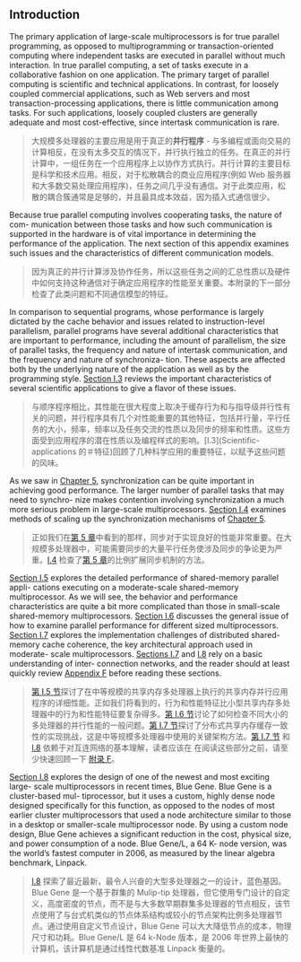 ## Introduction

The primary application of large-scale multiprocessors is for true parallel programming, as opposed to multiprogramming or transaction-oriented computing where independent tasks are executed in parallel without much interaction. In true parallel computing, a set of tasks execute in a collaborative fashion on one application. The primary target of parallel computing is scientific and technical applications. In contrast, for loosely coupled commercial applications, such as Web servers and most transaction-processing applications, there is little communication among tasks. For such applications, loosely coupled clusters are generally adequate and most cost-effective, since intertask communication is rare.

> 大规模多处理器的主要应用是用于真正的**并行程序** - 与多编程或面向交易的计算相反，在没有太多交互的情况下，并行执行独立的任务。在真正的并行计算中，一组任务在一个应用程序上以协作方式执行。并行计算的主要目标是科学和技术应用。相反，对于松散耦合的商业应用程序(例如 Web 服务器和大多数交易处理应用程序)，任务之间几乎没有通信。对于此类应用，松散的耦合簇通常是足够的，并且最具成本效益，因为插入式通信很少。

Because true parallel computing involves cooperating tasks, the nature of com- munication between those tasks and how such communication is supported in the hardware is of vital importance in determining the performance of the application. The next section of this appendix examines such issues and the characteristics of different communication models.

> 因为真正的并行计算涉及协作任务，所以这些任务之间的汇总性质以及硬件中如何支持这种通信对于确定应用程序的性能至关重要。本附录的下一部分检查了此类问题和不同通信模型的特征。

In comparison to sequential programs, whose performance is largely dictated by the cache behavior and issues related to instruction-level parallelism, parallel programs have several additional characteristics that are important to performance, including the amount of parallelism, the size of parallel tasks, the frequency and nature of intertask communication, and the frequency and nature of synchroniza- tion. These aspects are affected both by the underlying nature of the application as well as by the programming style. [Section I.3](#characteristics-of-scientific-applications) reviews the important characteristics of several scientific applications to give a flavor of these issues.

> 与顺序程序相比，其性能在很大程度上取决于缓存行为和与指导级并行性有关的问题，并行程序具有几个对性能重要的其他特征，包括并行量，平行任务的大小，频率，频率以及任务交流的性质以及同步的频率和性质。这些方面受到应用程序的潜在性质以及编程样式的影响。[I.3](Scientific-applications 的＃特征)回顾了几种科学应用的重要特征，以赋予这些问题的风味。

As we saw in [Chapter 5](#_bookmark213), synchronization can be quite important in achieving good performance. The larger number of parallel tasks that may need to synchro- nize makes contention involving synchronization a much more serious problem in large-scale multiprocessors. [Section I.4](#synchronization-scaling-up) examines methods of scaling up the synchronization mechanisms of [Chapter 5](#_bookmark213).

> 正如我们在[第 5 章](#_bookmark213)中看到的那样，同步对于实现良好的性能非常重要。在大规模多处理器中，可能需要同步的大量平行任务使涉及同步的争论更为严重。[I.4](%EF%BC%83%E5%90%8C%E6%AD%A5%E7%BC%A9%E6%94%BE) 检查了[第 5 章](#_bookmark213)的比例扩展同步机制的方法。

[Section I.5](#performance-of-scientific-applications-on-shared-memory-multiprocessors) explores the detailed performance of shared-memory parallel appli- cations executing on a moderate-scale shared-memory multiprocessor. As we will see, the behavior and performance characteristics are quite a bit more complicated than those in small-scale shared-memory multiprocessors. [Section I.6](#performance-measurement-of-parallel-processors-with-scientific-applications) discusses the general issue of how to examine parallel performance for different sized multiprocessors. [Section I.7](#implementing-cache-coherence) explores the implementation challenges of distributed shared-memory cache coherence, the key architectural approach used in moderate- scale multiprocessors. [Sections I.7](#implementing-cache-coherence) and [I.8](#the-custom-cluster-approach-blue-genel) rely on a basic understanding of inter- connection networks, and the reader should at least quickly review [Appendix F](#_bookmark595) before reading these sections.

> [第 I.5 节](#performance-of-scientific-applications-on-shared-memory-multiprocessors)探讨了在中等规模的共享内存多处理器上执行的共享内存并行应用程序的详细性能。正如我们将看到的，行为和性能特征比小型共享内存多处理器中的行为和性能特征要复杂得多。[第 I.6 节](#performance-measurement-of-parallel-processors-with-scientific-applications)讨论了如何检查不同大小的多处理器的并行性能的一般问题。[第 I.7 节](#implementing-cache-coherence)探讨了分布式共享内存缓存一致性的实现挑战，这是中等规模多处理器中使用的关键架构方法。[第 I.7 节](#implementing-cache-coherence) 和 [I.8](#the-custom-cluster-approach-blue-genel) 依赖于对互连网络的基本理解，读者应该在 在阅读这些部分之前，请至少快速回顾一下 [附录 F](#_bookmark595)。

[Section I.8](#the-custom-cluster-approach-blue-genel) explores the design of one of the newest and most exciting large- scale multiprocessors in recent times, Blue Gene. Blue Gene is a cluster-based mul- tiprocessor, but it uses a custom, highly dense node designed specifically for this function, as opposed to the nodes of most earlier cluster multiprocessors that used a node architecture similar to those in a desktop or smaller-scale multiprocessor node. By using a custom node design, Blue Gene achieves a significant reduction in the cost, physical size, and power consumption of a node. Blue Gene/L, a 64 K- node version, was the world’s fastest computer in 2006, as measured by the linear algebra benchmark, Linpack.

> [I.8](%EF%BC%83Custom-Custom-Cluster-Approach-Blue-Genel) 探索了最近最新，最令人兴奋的大型多处理器之一的设计，蓝色基因。Blue Gene 是一个基于群集的 Mulip-tip 处理器，但它使用专门设计的自定义，高度密度的节点，而不是与大多数早期群集多处理器的节点相反，该节点使用了与台式机类似的节点体系结构或较小的节点架构比例多处理器节点。通过使用自定义节点设计，Blue Gene 可以大大降低节点的成本，物理尺寸和功耗。Blue Gene/L 是 64 k-Node 版本，是 2006 年世界上最快的计算机，该计算机是通过线性代数基准 Linpack 衡量的。

